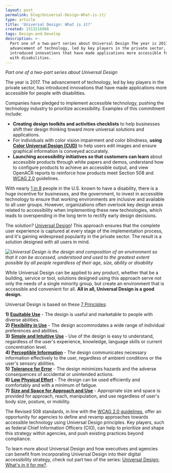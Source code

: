 ```yaml
---
layout: post
permalink: blog/Universal-Design-What-is-it/
type: article
title: 'Universal Design: What is it?'
created: 1513216986
tags: Design-and-Develop
description: >-
  Part one of a two-part series about Universal Design The year is 2017. The
  advancement of technology, led by key players in the private sector, has
  introduced innovations that have made applications more accessible for people
  with disabilities.
---
```


_Part one of a two-part series about Universal Design_

The year is 2017\. The advancement of technology, led by key players in the private sector, has introduced innovations that have made applications more accessible for people with disabilities.

Companies have pledged to implement accessible technology, pushing the technology industry to prioritize accessibility. Examples of this commitment include:

- **Creating** **design toolkits and activities checklists** to help businesses shift their design thinking toward more universal solutions and applications.
- For individuals with color vision impairment and color blindness, **using** [**Color Universal Design (CUD)**][1] to help users edit images and ensure graphical information is conveyed accurately.
- **Launching accessibility initiatives so that customers can learn** about accessible products through white papers and demos, understand how to configure products to achieve an accessible output, and view OpenACR reports to reinforce how products meet Section 508 and [WCAG 2.0][3] guidelines.

With nearly [1 in 8][4] people in the U.S. known to have a disability, there is a huge incentive for businesses, and the government, to invest in accessible technology to ensure that working environments are inclusive and available to all user groups. However, organizations often overlook key design areas related to accessibility when implementing these new technologies, which leads to overspending in the long term to rectify early design decisions.

The solution? [Universal Design][5]! This approach ensures that the complete user experience is captured at every stage of the implementation process, and it's gaining widespread popularity in the private sector. The result is a solution designed with all users in mind.

_![Universal Design is the design and composition of an environment so that it can be accessed, understood and used to the greatest extent possible by all people regardless of their age, size, ability or disability](https://lh5.googleusercontent.com/ajzgJj0-GdBRY2wDetdTOUq_0gJkmWjri-xTmFIGmAX6Ic5hfPnc8_Q-jXvDFq-eaFU6ukh3EGaJk3dut1e5kUlOKTLHLSEbKMXfecN9ZtS0zlPOo6v74wZJkzwj7DCbZ-31kaSO)_

<div>
  While Universal Design can be applied to any product, whether that be a building, service or tool, solutions designed using this approach serve not only the needs of a single minority group, but create an environment that is accessible and convenient for all. <strong>All in all, Universal Design is a good design.</strong></div>

Universal Design is based on these [7 Principles][6]:

**1)** [**Equitable Use**][7] - The design is useful and marketable to people with diverse abilities.<br>
**2)** [**Flexibility in Use**][8] - The design accommodates a wide range of individual preferences and abilities.<br>
**3)** [**Simple and Intuitive Use**][9] - Use of the design is easy to understand, regardless of the user's experience, knowledge, language skills or current concentration level.<br>
**4)** [**Perceptible Information**][10] - The design communicates necessary information effectively to the user, regardless of ambient conditions or the user's sensory abilities.<br>
**5)** [**Tolerance for Error**][11] - The design minimizes hazards and the adverse consequences of accidental or unintended actions.<br>
**6)** [**Low Physical Effort**][12] - The design can be used efficiently and comfortably and with a minimum of fatigue.<br>
**7)** [**Size and Space for Approach and Use**][13] - Appropriate size and space is provided for approach, reach, manipulation, and use regardless of user's body size, posture, or mobility.

The Revised 508 standards, in line with the [WCAG 2.0 guidelines][14], offer an opportunity for agencies to define and revamp approaches towards accessible technology using Universal Design principles. Key players, such as federal Chief Information Officers (CIO), can help to prioritize and shape this strategy within agencies, and push existing practices beyond compliance.

To learn more about Universal Design and how executives and agencies can benefit from incorporating Universal Design into their digital accessibility strategy, check out part two of the series: [Universal Design: What's in it for me?][15].

[1]: https://webcube-general.s3.amazonaws.com/eizo/media/contentassets/2015/10/09/handbook.pdf
[10]: http://universaldesign.ie/what-is-universal-design/the-7-principles/the-7-principles.html#p4
[11]: http://universaldesign.ie/what-is-universal-design/the-7-principles/the-7-principles.html#p5
[12]: http://universaldesign.ie/what-is-universal-design/the-7-principles/the-7-principles.html#p6
[13]: http://universaldesign.ie/what-is-universal-design/the-7-principles/the-7-principles.html#p7
[14]: https://www.w3.org/WAI/intro/wcag
[15]: {{site.baseurl}}/blog/universal-design-whats-in-it-for-me
[2]: https://www.w3.org/TR/WCAG10/
[3]: https://www.w3.org/TR/WCAG20/
[4]: https://disabilitycompendium.org/sites/default/files/user-uploads/2016_AnnualReport.pdf
[5]: http://universaldesign.ie/What-is-Universal-Design/
[6]: http://universaldesign.ie/What-is-Universal-Design/The-7-Principles/7-Principals-.pdf
[7]: http://universaldesign.ie/what-is-universal-design/the-7-principles/the-7-principles.html#p1
[8]: http://universaldesign.ie/what-is-universal-design/the-7-principles/the-7-principles.html#p2
[9]: http://universaldesign.ie/what-is-universal-design/the-7-principles/the-7-principles.html#p3
